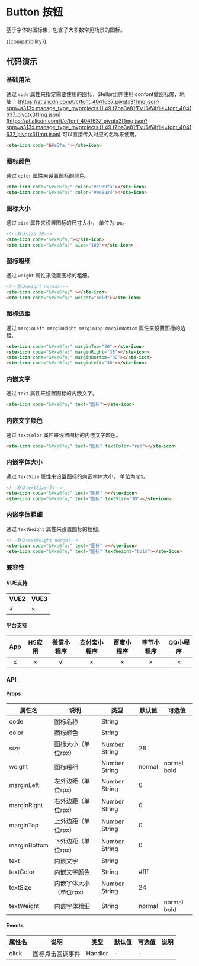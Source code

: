 # Button 按钮
基于字体的图标集，包含了大多数常见场景的图标。

{{compatibility}}

## 代码演示

### 基础用法

通过 `code` 属性来指定需要使用的图标，Stellar组件使用iconfont做图标库，地址：
[https://at.alicdn.com/t/c/font_4041637_pivqtx3f1mq.json?spm=a313x.manage_type_myprojects.i1.49.f7ba3a81fFvJ6W&file=font_4041637_pivqtx3f1mq.json](https://at.alicdn.com/t/c/font_4041637_pivqtx3f1mq.json?spm=a313x.manage_type_myprojects.i1.49.f7ba3a81fFvJ6W&file=font_4041637_pivqtx3f1mq.json)
可以直接传入对应的名称来使用。

```html
<ste-icon code="&#e6fa;"></ste-icon>
```

### 图标颜色

通过 `color` 属性来设置图标的颜色。

```html
<ste-icon code="&#xe6fa;" color="#1989fa"></ste-icon>
<ste-icon code="&#xe6fa;" color="#ee0a24"></ste-icon>
```

### 图标大小

通过 `size` 属性来设置图标的尺寸大小， 单位为rpx。
```html
<!--默认size 28-->
<ste-icon code="&#xe6fa;"></ste-icon>
<ste-icon code="&#xe6fa;" size="100"></ste-icon>
```
### 图标粗细

通过 `weight` 属性来设置图标的粗细。
```html
<!--默认weight normal-->
<ste-icon code="&#xe6fa;" ></ste-icon>
<ste-icon code="&#xe6fa;" weight="bold"></ste-icon>
```
### 图标边距

通过 `marginLeft marginRight marginTop marginBottom` 属性来设置图标的边距。
```html
<ste-icon code="&#xe6fa;" marginTop="30"></ste-icon>
<ste-icon code="&#xe6fa;" marginRight="30"></ste-icon>
<ste-icon code="&#xe6fa;" marginBottom="30"></ste-icon>
<ste-icon code="&#xe6fa;" marginLeft="30"></ste-icon>
```
### 内嵌文字

通过 `text` 属性来设置图标的内嵌文字。
```html
<ste-icon code="&#xe6fa;" text="图标"></ste-icon>
```
### 内嵌文字颜色

通过 `textColor` 属性来设置图标的内嵌文字颜色。
```html
<ste-icon code="&#xe6fa;" text="图标" textColor="red"></ste-icon>
```

### 内嵌字体大小

通过 `textSize` 属性来设置图标的内嵌字体大小， 单位为rpx。
```html
<!--默认textSize 24-->
<ste-icon code="&#xe6fa;" text="图标" ></ste-icon>
<ste-icon code="&#xe6fa;" text="图标" textSize="30"></ste-icon>
```

### 内嵌字体粗细

通过 `textWeight` 属性来设置图标的粗细。
```html
<!--默认textWeight normal-->
<ste-icon code="&#xe6fa;" text="图标" ></ste-icon>
<ste-icon code="&#xe6fa;" text="图标" textWeight="bold"></ste-icon>
```

### 兼容性
#### VUE支持 
|VUE2        | VUE3        |
|---        |---        |
|√                | ×                |
#### 平台支持
|App|H5应用	|微信小程序	|支付宝小程序	|百度小程序	|字节小程序	|QQ小程序	|
|:-:|:-:	|:-:		|:-:		|:-:		|:-:		|:-:		|
|x	|×		|√			|×			|×			|×			|×			|


### API
#### Props
| 属性名		| 说明					|类型			|默认值		| 可选值		|
| ------		|-----------			|-----------	|-----------|-----------|
| code			|图标名称				|String			|			|			|
| color			|图标颜色				|String			|			|			|
| size			|图标大小（单位rpx）		|Number String	|28			|			|
| weight		|图标粗细				|Number String	|normal		|normal bold|
| marginLeft	|左外边距（单位rpx）		|Number String	|0			|			|
| marginRight	|右外边距（单位rpx）		|Number String	|0			|			|
| marginTop		|上外边距（单位rpx）		|Number String	|0			|			|
| marginBottom	|下外边距（单位rpx）		|Number String	|0			|			|
| text			|内嵌文字				|String			|			|			|
| textColor		|内嵌文字颜色				|String			|#fff		|			|
| textSize		|内嵌字体大小	（单位rpx）	|Number String	|24			|			|
| textWeight	|内嵌字体粗细				|String			|normal		|normal bold|


#### Events
| 属性名| 说明			|类型			|默认值		| 可选值		|说明			|
| ------| -----------	|	-----------	|-----------|-----------|	---------	|
| click	|图标点击回调事件	|Handler		|-			|-			|				|